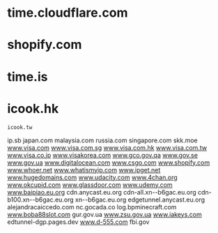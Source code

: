 # time.cloudflare.com
# shopify.com
# time.is
# icook.hk
```
icook.tw
```
ip.sb
japan.com
malaysia.com
russia.com
singapore.com
skk.moe
www.visa.com
www.visa.com.sg
www.visa.com.hk
www.visa.com.tw
www.visa.co.jp
www.visakorea.com
www.gco.gov.qa
www.gov.se
www.gov.ua
www.digitalocean.com
www.csgo.com
www.shopify.com
www.whoer.net
www.whatismyip.com
www.ipget.net
www.hugedomains.com
www.udacity.com
www.4chan.org
www.okcupid.com
www.glassdoor.com
www.udemy.com
www.baipiao.eu.org
cdn.anycast.eu.org
cdn-all.xn--b6gac.eu.org
cdn-b100.xn--b6gac.eu.org
xn--b6gac.eu.org
edgetunnel.anycast.eu.org
alejandracaiccedo.com
nc.gocada.co
log.bpminecraft.com
www.boba88slot.com
gur.gov.ua
www.zsu.gov.ua
www.iakeys.com
edtunnel-dgp.pages.dev
www.d-555.com
fbi.gov